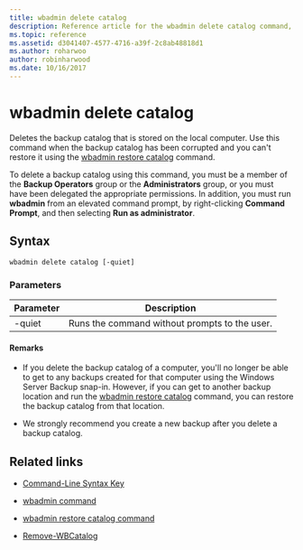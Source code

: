 ```yaml
---
title: wbadmin delete catalog
description: Reference article for the wbadmin delete catalog command, which deletes the backup catalog that is stored on the local computer.
ms.topic: reference
ms.assetid: d3041407-4577-4716-a39f-2c8ab48818d1
ms.author: roharwoo
author: robinharwood
ms.date: 10/16/2017
---
```


# wbadmin delete catalog

Deletes the backup catalog that is stored on the local computer. Use this command when the backup catalog has been corrupted and you can't restore it using the [wbadmin restore catalog](wbadmin-restore-catalog.md) command.

To delete a backup catalog using this command, you must be a member of the **Backup Operators** group or the **Administrators** group, or you must have been delegated the appropriate permissions. In addition, you must run **wbadmin** from an elevated command prompt, by right-clicking **Command Prompt**, and then selecting **Run as administrator**.

## Syntax

```
wbadmin delete catalog [-quiet]
```

### Parameters

| Parameter | Description |
|--|--|
| -quiet | Runs the command without prompts to the user. |

#### Remarks

- If you delete the backup catalog of a computer, you'll no longer be able to get to any backups created for that computer using the Windows Server Backup snap-in. However, if you can get to another backup location and run the [wbadmin restore catalog](wbadmin-restore-catalog.md) command, you can restore the backup catalog from that location.

- We strongly recommend you create a new backup after you delete a backup catalog.

## Related links

- [Command-Line Syntax Key](command-line-syntax-key.md)

- [wbadmin command](wbadmin.md)

- [wbadmin restore catalog command](wbadmin-restore-catalog.md)

- [Remove-WBCatalog](/powershell/module/windowsserverbackup/Remove-WBCatalog)
